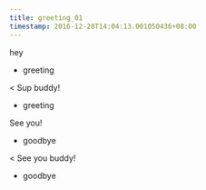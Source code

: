 ```yaml
---
title: greeting_01
timestamp: 2016-12-28T14:04:13.001050436+08:00
---
```


hey
* greeting

< Sup buddy!
* greeting

See you!
* goodbye

< See you buddy!
* goodbye

